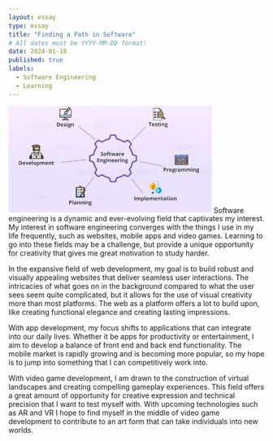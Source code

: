 ```yaml
---
layout: essay
type: essay
title: "Finding a Path in Software"
# All dates must be YYYY-MM-DD format!
date: 2024-01-18
published: true
labels:
  - Software Engineering
  - Learning
---
```

<img width="400px" class="rounded float-start pe-4" src="../img/swengi.jpg">
Software engineering is a dynamic and ever-evolving field that captivates my interest. My interest in software engineering converges with the things I use in my life frequently, such as websites, mobile apps and video games. Learning to go into these fields may be a challenge, but provide a unique opportunity for creativity that gives me great motivation to study harder.

In the expansive field of web development, my goal is to build robust and visually appealing websites that deliver seamless user interactions. The intricacies of what goes on in the background compared to what the user sees seem quite complicated, but it allows for the use of visual creativity more than most platforms. The web as a platform offers a lot to build upon, like creating functional elegance and creating lasting impressions. 

With app development, my focus shifts to applications that can integrate into our daily lives. Whether it be apps for productivity or entertainment, I aim to develop a balance of front end and back end functionality. The mobile market is rapidly growing and is becoming more popular, so my hope is to jump into something that I can competitively work into.

With video game development, I am drawn to the construction of virtual landscapes and creating compelling gameplay experiences. This field offers a great amount of opportunity for creative expression and technical precision that I want to test myself with. With upcoming technologies such as AR and VR I hope to find myself in the middle of video game development to contribute to an art form that can take individuals into new worlds. 
